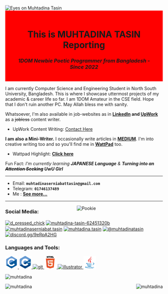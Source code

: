 <img align="center" alt="Eyes on Muhtadina Tasin" width="1000" src="https://github.com/Muhtadina/muhtadina/assets/116006207/370781c9-84ff-4a89-bbaf-f931166356ac">
<div style="background-color: #FF0000; padding: 20px;">
<h1 align="center">This is MUHTADINA TASIN Reporting</h1>
<h3 align="center"><i>1DOM Newbie Poetic Programmer from Bangladesh - Since 2022</i></h3>
</div>

I am currently Computer Science and Engineering Student in North South University, Bangladesh. This is where I showcase uttermost projects of my academic & career life so far. I am 1DOM Amateur in the CSE field. Hope that I don't ruin another PC. May Allah bless me with sanity.

Whatsoever, I'm also available in job-websites as in **[LinkedIn](muhtadina-tasin-62451320b) and [UpWork](https://www.upwork.com/freelancers/~015bc5e4ea22de7ac6?mp_source=share)** as a ~~jobless~~ content writer. 
- UpWork Content Writing: [Contact Here](https://www.upwork.com/freelancers/~015bc5e4ea22de7ac6?mp_source=share)

**I am also a Mini-Writer.** I occasionally write articles in **[MEDIUM](https://medium.com/@muhtadinatasin)**. I'm into creative writing too and so you'll find me in **[WattPad](https://www.wattpad.com/user/d_pressed_chicken#:~:text=%40-,d_pressed_chicken,-5)** too.
- Wattpad Highlight: **[Click here](https://www.wattpad.com/story/240618128-i-found-you)**

Fun Fact: *I'm currently learning **JAPANESE Language** & **Turning into an ~~Attention Seeking~~ UwU Girl***

---------------------------------------------------------------------------------------------------------------------------------------
- Email: **`muhtadinaserniabattasin@gmail.com`**
- Telegram: **`01746137489`**
- Me : **[See more...](https://hopp.bio/muhtadina-tasin)**

----------------------------------------------------------------------------------------------------------------------------------------
<!-- ### Blogs posts -->
<!-- BLOG-POST-LIST:START -->
<!-- BLOG-POST-LIST:END -->
<img align="right" alt="Pookie" width="275" src="https://github.com/Muhtadina/muhtadina/assets/116006207/789d307e-b699-4dd5-974d-c98eca2b55e6">
<!--<img align="right" alt="Pookie" width="300" height="100" src="https://i.gifer.com/SsQa.gif">-->

<h3 align="left">Social Media:</h3>
<p align="left">
<a href="https://twitter.com/d_pressed_chick" target="blank"><img align="center" src="https://raw.githubusercontent.com/rahuldkjain/github-profile-readme-generator/master/src/images/icons/Social/twitter.svg" alt="d_pressed_chick" height="30" width="40" /></a>
<a href="https://linkedin.com/in/muhtadina-tasin-62451320b" target="blank"><img align="center" src="https://raw.githubusercontent.com/rahuldkjain/github-profile-readme-generator/master/src/images/icons/Social/linked-in-alt.svg" alt="muhtadina-tasin-62451320b" height="30" width="40" /></a>
<a href="https://fb.com/muhtadinaserniabat.tasin" target="blank"><img align="center" src="https://raw.githubusercontent.com/rahuldkjain/github-profile-readme-generator/master/src/images/icons/Social/facebook.svg" alt="muhtadinaserniabat.tasin" height="30" width="40" /></a>
<a href="https://instagram.com/muhtadina.tasin" target="blank"><img align="center" src="https://raw.githubusercontent.com/rahuldkjain/github-profile-readme-generator/master/src/images/icons/Social/instagram.svg" alt="muhtadina.tasin" height="30" width="40" /></a>
<a href="https://medium.com/@muhtadinatasin" target="blank"><img align="center" src="https://raw.githubusercontent.com/rahuldkjain/github-profile-readme-generator/master/src/images/icons/Social/medium.svg" alt="@muhtadinatasin" height="30" width="40" /></a>
<a href="https://discord.gg/discord.gg/9eRpA2HG" target="blank"><img align="center" src="https://raw.githubusercontent.com/rahuldkjain/github-profile-readme-generator/master/src/images/icons/Social/discord.svg" alt="discord.gg/9eRpA2HG" height="30" width="40" /></a>
</p>

<h3 align="left">Languages and Tools:</h3>
<p align="left"> <a href="https://www.cprogramming.com/" target="_blank" rel="noreferrer"> <img src="https://raw.githubusercontent.com/devicons/devicon/master/icons/c/c-original.svg" alt="c" width="40" height="40"/> </a> <a href="https://www.w3schools.com/cpp/" target="_blank" rel="noreferrer"> <img src="https://raw.githubusercontent.com/devicons/devicon/master/icons/cplusplus/cplusplus-original.svg" alt="cplusplus" width="40" height="40"/> </a> <a href="https://git-scm.com/" target="_blank" rel="noreferrer"> <img src="https://www.vectorlogo.zone/logos/git-scm/git-scm-icon.svg" alt="git" width="40" height="40"/> </a> <a href="https://www.w3.org/html/" target="_blank" rel="noreferrer"> <img src="https://raw.githubusercontent.com/devicons/devicon/master/icons/html5/html5-original-wordmark.svg" alt="html5" width="40" height="40"/> </a> <a href="https://www.adobe.com/in/products/illustrator.html" target="_blank" rel="noreferrer"> <img src="https://www.vectorlogo.zone/logos/adobe_illustrator/adobe_illustrator-icon.svg" alt="illustrator" width="40" height="40"/> </a> <a href="https://www.java.com" target="_blank" rel="noreferrer"> <img src="https://raw.githubusercontent.com/devicons/devicon/master/icons/java/java-original.svg" alt="java" width="40" height="40"/> </a> </p>

<p><img align="center" src="https://github-readme-stats.vercel.app/api/top-langs?username=muhtadina&show_icons=true&locale=en&layout=compact" alt="muhtadina" /></p>

<p>&nbsp;<img align="left" src="https://github-readme-stats.vercel.app/api?username=muhtadina&show_icons=true&locale=en" alt="muhtadina" /><img align="right" src="https://github-readme-streak-stats.herokuapp.com/?user=muhtadina&" alt="muhtadina" /></p>
